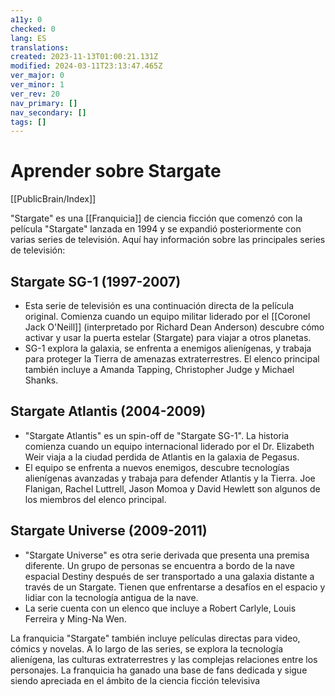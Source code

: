 ```yaml
---
a11y: 0
checked: 0
lang: ES
translations: 
created: 2023-11-13T01:00:21.131Z
modified: 2024-03-11T23:13:47.465Z
ver_major: 0
ver_minor: 1
ver_rev: 20
nav_primary: []
nav_secondary: []
tags: []
---
```

# Aprender sobre Stargate

[[PublicBrain/Index]]

"Stargate" es una [[Franquicia]] de ciencia ficción que comenzó con la película "Stargate" lanzada en 1994 y se expandió posteriormente con varias series de televisión. Aquí hay información sobre las principales series de televisión:

## Stargate SG-1 (1997-2007)
    
- Esta serie de televisión es una continuación directa de la película original. Comienza cuando un equipo militar liderado por el [[Coronel Jack O'Neill]] (interpretado por Richard Dean Anderson) descubre cómo activar y usar la puerta estelar (Stargate) para viajar a otros planetas.
- SG-1 explora la galaxia, se enfrenta a enemigos alienígenas, y trabaja para proteger la Tierra de amenazas extraterrestres. El elenco principal también incluye a Amanda Tapping, Christopher Judge y Michael Shanks.

## Stargate Atlantis (2004-2009)
    
- "Stargate Atlantis" es un spin-off de "Stargate SG-1". La historia comienza cuando un equipo internacional liderado por el Dr. Elizabeth Weir viaja a la ciudad perdida de Atlantis en la galaxia de Pegasus.
- El equipo se enfrenta a nuevos enemigos, descubre tecnologías alienígenas avanzadas y trabaja para defender Atlantis y la Tierra. Joe Flanigan, Rachel Luttrell, Jason Momoa y David Hewlett son algunos de los miembros del elenco principal.

## Stargate Universe (2009-2011)
    
- "Stargate Universe" es otra serie derivada que presenta una premisa diferente. Un grupo de personas se encuentra a bordo de la nave espacial Destiny después de ser transportado a una galaxia distante a través de un Stargate. Tienen que enfrentarse a desafíos en el espacio y lidiar con la tecnología antigua de la nave.
- La serie cuenta con un elenco que incluye a Robert Carlyle, Louis Ferreira y Ming-Na Wen.

La franquicia "Stargate" también incluye películas directas para video, cómics y novelas. A lo largo de las series, se explora la tecnología alienígena, las culturas extraterrestres y las complejas relaciones entre los personajes. La franquicia ha ganado una base de fans dedicada y sigue siendo apreciada en el ámbito de la ciencia ficción televisiva